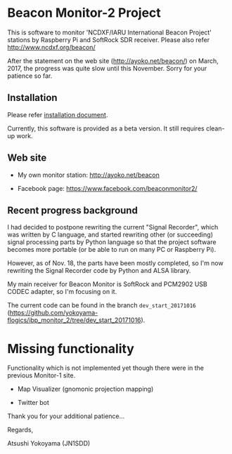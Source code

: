 # Beacon Monitor-2 Project

This is software to monitor 'NCDXF/IARU International Beacon Project'
stations by Raspberry Pi and SoftRock SDR receiver.  Please also refer
http://www.ncdxf.org/beacon/

After the statement on the web site (http://ayoko.net/beacon/) on
March, 2017, the progress was quite slow until this November.
Sorry for your patience so far.

## Installation

Please refer [installation document](./doc/installation.md).

Currently, this software is provided as a beta version.  It still
requires clean-up work.

## Web site

- My own monitor station: http://ayoko.net/beacon

- Facebook page: https://www.facebook.com/beaconmonitor2/

## Recent progress background

I had decided to postpone rewriting the current "Signal Recorder",
which was written by
C language, and started rewriting other (or succeeding) signal
processing parts by Python language so that the project software
becomes more portable (or be able to run on many PC or Raspberry Pi).

However, as of Nov. 18, the parts have been mostly completed, so I'm
now rewriting the Signal Recorder code by Python and ALSA library.

My main receiver for Beacon Monitor is SoftRock and PCM2902 USB CODEC
adapter, so I'm focusing on it.

The current code can be found in the branch ```dev_start_20171016```
(https://github.com/yokoyama-flogics/ibp_monitor_2/tree/dev_start_20171016).

# Missing functionality

Functionality which is not implemented yet though there were in the
previous Monitor-1 site.

- Map Visualizer (gnomonic projection mapping)

- Twitter bot

Thank you for your additional patience...

Regards,

Atsushi Yokoyama (JN1SDD)
